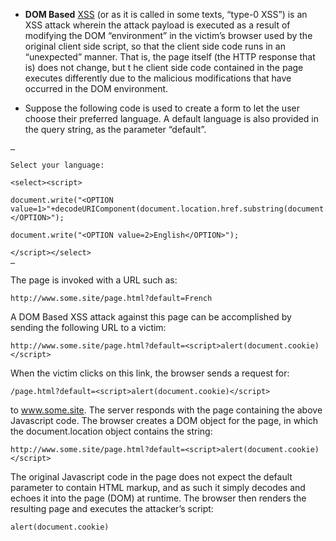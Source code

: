 - **DOM Based** [XSS](https://owasp.org/www-community/attacks/XSS "wikilink") (or as it is called in some texts, “type-0 XSS”) is an XSS attack wherein the attack payload is executed as a result of modifying the DOM “environment” in the victim’s browser used by the original client side script, so that the client side code runs in an “unexpected” manner. That is, the page itself (the HTTP response that is) does not change, but t he client side code contained in the page executes differently due to the malicious modifications that have occurred in the DOM environment.

- Suppose the following code is used to create a form to let the user choose their preferred language. A default language is also provided in the query string, as the parameter “default”.

```
…

Select your language:

<select><script>

document.write("<OPTION value=1>"+decodeURIComponent(document.location.href.substring(document.location.href.indexOf("default=")+8))+"</OPTION>");

document.write("<OPTION value=2>English</OPTION>");

</script></select>
…
```

The page is invoked with a URL such as:

```
http://www.some.site/page.html?default=French
```

A DOM Based XSS attack against this page can be accomplished by sending the following URL to a victim:

```
http://www.some.site/page.html?default=<script>alert(document.cookie)</script>
```

When the victim clicks on this link, the browser sends a request for:

```
/page.html?default=<script>alert(document.cookie)</script>
```

to www.some.site. The server responds with the page containing the above Javascript code. The browser creates a DOM object for the page, in which the document.location object contains the string:

```
http://www.some.site/page.html?default=<script>alert(document.cookie)</script>
```

The original Javascript code in the page does not expect the default parameter to contain HTML markup, and as such it simply decodes and echoes it into the page (DOM) at runtime. The browser then renders the resulting page and executes the attacker’s script:

```
alert(document.cookie)
```